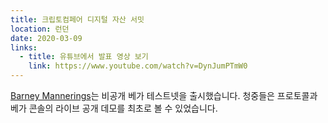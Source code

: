 ```yaml
---
title: 크립토컴페어 디지털 자산 서밋
location: 런던
date: 2020-03-09
links:
  - title: 유튜브에서 발표 영상 보기
    link: https://www.youtube.com/watch?v=DynJumPTmW0
---
```


<a href="https://twitter.com/barnabee" target="_blank">Barney Mannerings</a>는 비공개 베가 테스트넷을 출시했습니다. 청중들은 프로토콜과 베가 콘솔의 라이브 공개 데모를 최초로 볼 수 있었습니다.
